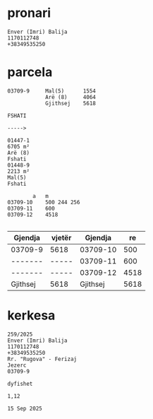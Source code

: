 # pronari

```
Enver (Imri) Balija
1170112748
+38349535250

```
# parcela

```
03709-9		Mal(5)	    1554
		    Arë (8)	    4064
		    Gjithsej	5618

FSHATI

----->

01447-1
6705 m²
Arë (8)
Fshati
01448-9
2213 m²
Mal(5)
Fshati

		a	m
03709-10	500	244	256
03709-11	600
03709-12	4518


```




| Gjendja | vjetër | Gjendja | re |
| --------------- | --------------- | --------------- | --------------- |
| 03709-9  | 5618  | 03709-10  | 500  |
| -------  | ----- | 03709-11  | 600  |
| -------  | ----- | 03709-12  | 4518 |
| Gjithsej | 5618  | Gjithsej  | 5618 |


# kerkesa


```
259/2025
Enver (Imri) Balija
1170112748
+38349535250
Rr. "Rugova" - Ferizaj
Jezerc
03709-9

dyfishet

1,12

15 Sep 2025

```


